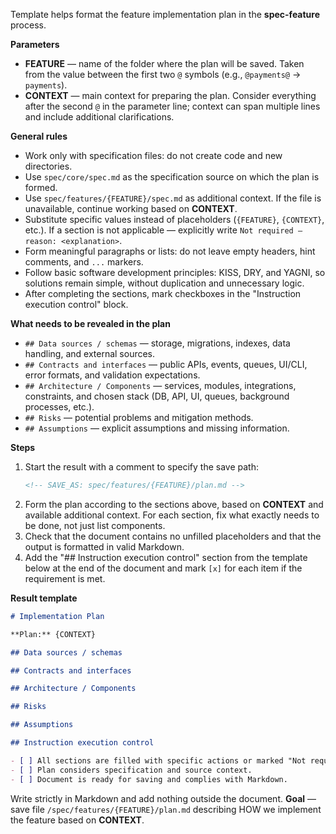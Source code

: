 <!-- spec-feature: implementation plan -->

Template helps format the feature implementation plan in the **spec-feature** process.

**Parameters**

- **FEATURE** — name of the folder where the plan will be saved. Taken from the value between the first two `@` symbols (e.g., `@payments@` → `payments`).
- **CONTEXT** — main context for preparing the plan. Consider everything after the second `@` in the parameter line; context can span multiple lines and include additional clarifications.

**General rules**

- Work only with specification files: do not create code and new directories.
- Use `spec/core/spec.md` as the specification source on which the plan is formed.
- Use `spec/features/{FEATURE}/spec.md` as additional context. If the file is unavailable, continue working based on **CONTEXT**.
- Substitute specific values instead of placeholders (`{FEATURE}`, `{CONTEXT}`, etc.). If a section is not applicable — explicitly write `Not required — reason: <explanation>`.
- Form meaningful paragraphs or lists: do not leave empty headers, hint comments, and `...` markers.
- Follow basic software development principles: KISS, DRY, and YAGNI, so solutions remain simple, without duplication and unnecessary logic.
- After completing the sections, mark checkboxes in the "Instruction execution control" block.

**What needs to be revealed in the plan**

- `## Data sources / schemas` — storage, migrations, indexes, data handling, and external sources.
- `## Contracts and interfaces` — public APIs, events, queues, UI/CLI, error formats, and validation expectations.
- `## Architecture / Components` — services, modules, integrations, constraints, and chosen stack (DB, API, UI, queues, background processes, etc.).
- `## Risks` — potential problems and mitigation methods.
- `## Assumptions` — explicit assumptions and missing information.

**Steps**

1. Start the result with a comment to specify the save path:
   ```md
   <!-- SAVE_AS: spec/features/{FEATURE}/plan.md -->
   ```
2. Form the plan according to the sections above, based on **CONTEXT** and available additional context. For each section, fix what exactly needs to be done, not just list components.
3. Check that the document contains no unfilled placeholders and that the output is formatted in valid Markdown.
4. Add the "## Instruction execution control" section from the template below at the end of the document and mark `[x]` for each item if the requirement is met.

**Result template**

```md
# Implementation Plan

**Plan:** {CONTEXT}

## Data sources / schemas

## Contracts and interfaces

## Architecture / Components

## Risks

## Assumptions

## Instruction execution control

- [ ] All sections are filled with specific actions or marked "Not required — reason".
- [ ] Plan considers specification and source context.
- [ ] Document is ready for saving and complies with Markdown.
```

Write strictly in Markdown and add nothing outside the document. **Goal** — save file `/spec/features/{FEATURE}/plan.md` describing HOW we implement the feature based on **CONTEXT**.